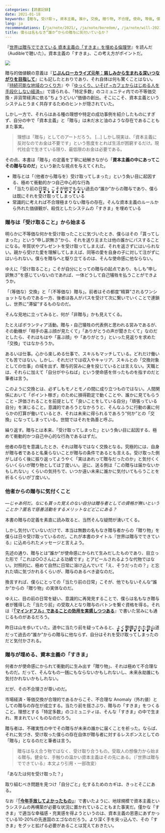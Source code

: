 ```yaml
---
categories: [読書記録]
date: 2021-01-18
keywords: [贈与, 受け取っ, 資本主義, 誰か, 交換, 贈り物, 不合理, 使命, 等価, 僕ら]
lang: ja
recommendations: [/ja/note/2021/, /ja/note/boredom/, /ja/note/will-202102/]
title: 僕らは名もなき“誰か”からの贈与に気付いているか？
---
```


『[世界は贈与でできている 資本主義の「すきま」を埋める倫理学](https://amzn.to/3nRLHMP)』を読んだ（Audibleで聴いた）。資本主義の「すきま」、この考え方がポイントだ。

<a href="https://www.amazon.co.jp/dp/B085NJC1HD/ref=as_li_ss_il?_encoding=UTF8&btkr=1&linkCode=li2&tag=takuti-22&linkId=f72871b46b6f6488ed45fe140b0ab534&language=ja_JP" target="_blank"><img border="0" src="//ws-fe.amazon-adsystem.com/widgets/q?_encoding=UTF8&ASIN=B085NJC1HD&Format=_SL160_&ID=AsinImage&MarketPlace=JP&ServiceVersion=20070822&WS=1&tag=takuti-22&language=ja_JP" ></a><img src="https://ir-jp.amazon-adsystem.com/e/ir?t=takuti-22&language=ja_JP&l=li2&o=9&a=B085NJC1HD" width="1" height="1" border="0" alt="" style="border:none !important; margin:0px !important;" />

贈与的価値観の意義は『**[じぶんローカライズ元年：慈しみから生まれる深いつながりを目指して](/ja/note/2021/)**』にも記したとおりであり、それ自体は何も驚くことはない。『[持続可能な地域のつくり方](https://amzn.to/35pR4wp)』や『[ゆっくり、いそげ ~カフェからはじめる人を手段化しない経済~](https://amzn.to/3brl4fo)』で語られる、「特定多数」のコミュニティ内での不等価交換・非貨幣経済に依る“ちょうどいい”価値の創出。そこにこそ、資本主義というシステムとうまく共存するためのヒントが隠されていた。

しかし一方で、それらはある種の理想や特定の成功事例を紹介したものにすぎず、自分の中で「資本主義」と「贈与」は未だ水と油のような存在であることもまた事実。

> 理想は「贈与」としてのアートだろう。 [...] しかし現実は、「資本主義に反対なのでお金は不要です」という態度をとれば生活が困窮するだけ。現代社会で生きている限り、最低限のお金は必要である。

その点、本書は「贈与」の定義を丁寧に紐解きながら「**資本主義の中にあってこその贈与なのだ**」という新たな視点を与えてくれた。

- 贈与とは「（他者から贈与を）受け取ってしまった」という負い目に起因する、極めて衝動的かつ自己中心的な行為
- 「当たり前の日常」こそが他でもない過去の“誰か”からの贈与であり、僕らは既にそれを<ruby><rb>受け取ってしまっている</rb><rp>（</rp><rt>&#x25CF;&#x25CF;&#x25CF;&#x25CF;&#x25CF;&#x25CF;&#x25CF;&#x25CF;&#x25CF;&#x25CF;&#x25CF;</rt><rp>）</rp></ruby>
- 常識的に考えれば不合理極まりない贈与の存在。そんな資本主義のルールから外れた価値観が、殺伐としたシステムの「すきま」を埋めている

### 贈与は「受け取ること」から始まる

明らかに不等価な何かを受け取ったことに気づいたとき、僕らはその「貰ってしまった」という“申し訳無さ”から、それを送り主または他の誰かにパスすることになる。年賀状やプレゼントを受け取ってしまえば、それを返さずにはいられない。親から受けた愛を理解してしまえば、同等の愛を自身の子に対して注がずにはいられない。僕らを贈与へと駆り立てるのは、そんな使命感に他ならない。

ゆえに「受け取ること」こそが自分にとっての贈与の起点であり、もしも“申し訳無さ”を感じていないのであれば、一体どうして自己犠牲を払うことができようか。

「（等価な）交換」と「（不等価な）贈与」。前者はその都度“精算”されるワンショットなものである一方、後者は各人がパスを受けて次に繋いでいくことで連鎖し、世界に“滞留”するものなのだ。

そんな見地に立ってみると、何が「非贈与」かも見えてくる。

たとえばボランティア活動。贈与・自己犠牲の代表例と思われる営みであるが、その動機が「相手の喜ぶ顔が見たくて」「ありがとうの声が聞きたくて」なのだとしたら、それはもはや「喜ぶ顔」や「ありがとう」といった見返りを求めた「交換」ではなかろうか。

あるいは仕事。心から楽しめる仕事で、スキルもマッチしている。どれだけ働いても苦ではない。しかし、それだけでは収入やキャリア、スキルとの「交換対象としての仕事」の域を出ず、贈与的営みに身を投じているとは言えない。天職とは、それらに加えて「自分がやらねば」という使命感を伴ったものを指すのだと筆者は言う。

このように交換とは、必ずしもモノとモノの間に成り立つものではない。人間関係において「ポイント稼ぎ」のために損得勘定で動くことや、誰かに見てもらうこと・評価されることを前提として「良いことをしている自分」「頑張っている自分」を演じること。意識的であろうとなかろうと、そんなふうに行動の裏に何らかの打算が働いているとき、それは未来に得られるであろう“何か”との「交換」になってしまっている。世間ではそれを偽善と呼ぶ。

繰り返す。贈与とは本来、「受け取ってしまった」という負い目に起因する、極めて衝動的かつ自己中心的な行為であるはずだ。

他者の存在を意識したとき、それは贈与ではなく交換となる。究極的には、自身が贈与者であると名乗らないことが贈与の条件であるとも言える。受け取った側がしばらく後に振り返ってようやく「実はあれって贈与だったのか」と気付くくらいくらいが贈り物としては丁度いい。逆に、送る側は「この贈与は届かないかもしれない」くらいの気持ちで、いつか遠い未来に誰かに気付いてもらうことを祈るくらいが丁度いい。

### 他者からの贈与に気付くこと

*&mdash;じゃあ何だ。なにも貰った覚えのない自分は贈与者としての資格が無いということか？匿名で慈善活動をするメリットなどどこにある？*

本書の贈与の定義を素直に読み取ると、当然そんな疑問が湧いてくる。

しかし気付いていないだけで、本当は無数の名もなき贈与者からの「贈り物」を僕らは日々受け取っているのだ。これが本書のタイトル『世界は贈与でできている』に込められたメッセージと言えよう。

先述の通り、贈与とは“誰か”が使命感にかられて生みだしたものであり、目立った形で「これは○○さんによる功績です」とアピールされるような代物ではない。対照的に、極めて自然に日常に溶け込んでいて「え、そうだったの？」と忘れた頃に気づかれるくらいが、贈与のあるべき姿なのだ。

換言すれば、僕らにとっての「当たり前の日常」こそが、他でもないそんな“誰か”からの「贈り物」の実体なのだ。

ゆえに、目の前の日常を疑い、意識的に再発見することで、僕らは名もなき贈与者が獲得した「当たり前」の受取人となり贈与のバトンを繋ぐ資格を得る。それは『**[「マインドフル」であることの効用を実感しつつある](/ja/note/be-mindful/)**』で書いた営みにも通じるものがあるだろう。

昨日は山を歩いていた。道中に当たり前を疑ってみると、よく整備された登山道だって過去の“誰か”からの贈与に他ならず、自分はそれを<ruby><rb>受け取ってしまった</rb><rp>（</rp><rt>&#x25CF;&#x25CF;&#x25CF;&#x25CF;&#x25CF;&#x25CF;&#x25CF;&#x25CF;&#x25CF;</rt><rp>）</rp></ruby>のだと気付かされる。

### 贈与が埋める、資本主義の「すきま」

何者かが使命感にかられて衝動的に生み出す「贈り物」、それは極めて不合理なものだ。だって、そんなもの一銭にもならないかもしれないし、未来永劫誰にも気付かれないかもしれない。

だが、その不合理さが尊いのだ。

市場経済・等価交換が合理的であるからこそ、不合理な Anomaly（外れ値）としての贈与の存在が成立する。当たり前を揺さぶり、贈与の「すきま」をつくること。理想とする「特定多数」のコミュニティは、そんな「すきま」の中で生まれ、育まれていくものなのだろう。

贈与者は、不確実性の中でその贈与が未来の誰かに届くことを祈った。ならば、それに気づき、受け取った僕らの存在自体が贈与者に対するレスポンスとしての「贈与」となるのだと筆者は言う。

> 贈与は与え合う物ではなく、受け取り合うもの。受取人の想像力から始まる贈与。健全な、手触りの温かい資本主義はその先にある。（『世界は贈与でできている』本文より引用・一部改変）

「あなたは何を受け取った？」

取り組むべき問題を見つけ「自分ごと」化するためのカギは、きっとそこにある。

なお『**[「今年手放してよかったもの」](/ja/note/capitalism-in-anthropocene/)**』で書いたように、地球規模で資本主義というシステムの再構築が必要な状況に置かれていることもまた事実だ。僅かな「すきま」で適当な幸福感・充実感を得ようというのは、資本主義の恩恵にあずかっている10-20%の先進国のエゴなのだろう。より深く手を突っ込んで、その「すきま」をグッと拡げる必要があることは覚えておきたい。